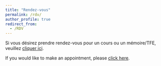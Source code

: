 ```yaml
---
title: "Rendez-vous"
permalink: /rdv/
author_profile: true
redirect_from:
  - /RDV
---
```


Si vous désirez prendre rendez-vous pour un cours ou un mémoire/TFE, veuillez <a href="https://antoinesoetewey.as.me/" target="_blank" rel="noopener">cliquer ici</a>.

If you would like to make an appointment, please <a href="https://antoinesoetewey.as.me/" target="_blank" rel="noopener">click here</a>.